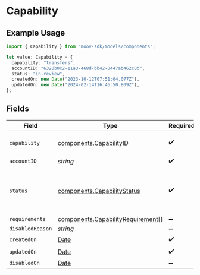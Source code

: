 # Capability

## Example Usage

```typescript
import { Capability } from "moov-sdk/models/components";

let value: Capability = {
  capability: "transfers",
  accountID: "6320b0c2-11a3-468d-bb42-0447ab462c0b",
  status: "in-review",
  createdOn: new Date("2023-10-12T07:51:04.077Z"),
  updatedOn: new Date("2024-02-14T16:46:50.809Z"),
};
```

## Fields

| Field                                                                                         | Type                                                                                          | Required                                                                                      | Description                                                                                   |
| --------------------------------------------------------------------------------------------- | --------------------------------------------------------------------------------------------- | --------------------------------------------------------------------------------------------- | --------------------------------------------------------------------------------------------- |
| `capability`                                                                                  | [components.CapabilityID](../../models/components/capabilityid.md)                            | :heavy_check_mark:                                                                            | Moov account capabilities.                                                                    |
| `accountID`                                                                                   | *string*                                                                                      | :heavy_check_mark:                                                                            | N/A                                                                                           |
| `status`                                                                                      | [components.CapabilityStatus](../../models/components/capabilitystatus.md)                    | :heavy_check_mark:                                                                            | The status of the capability requested for an account.                                        |
| `requirements`                                                                                | [components.CapabilityRequirement](../../models/components/capabilityrequirement.md)[]        | :heavy_minus_sign:                                                                            | N/A                                                                                           |
| `disabledReason`                                                                              | *string*                                                                                      | :heavy_minus_sign:                                                                            | N/A                                                                                           |
| `createdOn`                                                                                   | [Date](https://developer.mozilla.org/en-US/docs/Web/JavaScript/Reference/Global_Objects/Date) | :heavy_check_mark:                                                                            | N/A                                                                                           |
| `updatedOn`                                                                                   | [Date](https://developer.mozilla.org/en-US/docs/Web/JavaScript/Reference/Global_Objects/Date) | :heavy_check_mark:                                                                            | N/A                                                                                           |
| `disabledOn`                                                                                  | [Date](https://developer.mozilla.org/en-US/docs/Web/JavaScript/Reference/Global_Objects/Date) | :heavy_minus_sign:                                                                            | N/A                                                                                           |